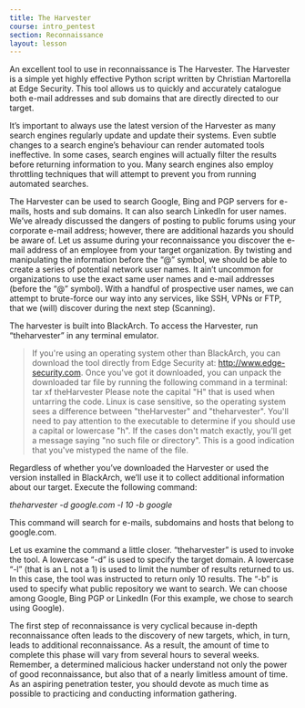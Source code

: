 ```yaml
---
title: The Harvester
course: intro_pentest
section: Reconnaissance
layout: lesson
---
```


An excellent tool to use in reconnaissance is The Harvester. The Harvester is a simple yet highly effective Python script written by Christian Martorella at Edge Security. This tool allows us to quickly and accurately catalogue both e-mail addresses and sub domains that are directly directed to our target.

It’s important to always use the latest version of the Harvester as many search engines regularly update and update their systems. Even subtle changes to a search engine’s behaviour can render automated tools ineffective. In some cases, search engines will actually filter the results before returning information to you. Many search engines also employ throttling techniques that will attempt to prevent you from running automated searches.

The Harvester can be used to search Google, Bing and PGP servers for e-mails, hosts and sub domains. It can also search LinkedIn for user names. We’ve already discussed the dangers of posting to public forums using your corporate e-mail address; however, there are additional hazards you should be aware of. Let us assume during your reconnaissance you discover the e-mail address of an employee from your target organization. By twisting and manipulating the information before the “@” symbol, we should be able to create a series of potential network user names. It ain’t uncommon for organizations to use the exact same user names and e-mail addresses (before the “@” symbol). With a handful of prospective user names, we can attempt to brute-force our way into any services, like SSH, VPNs or FTP, that we (will) discover during the next step (Scanning).

The harvester is built into BlackArch. To access the Harvester, run “theharvester” in any terminal emulator.

> If you're using an operating system other than BlackArch, you can download the tool directly from Edge Security at: http://www.edge-security.com. Once you've got it downloaded, you can unpack the downloaded tar file by running the following command in a terminal: tar xf theHarvester Please note the capital "H" that is used when untarring the code. Linux is case sensitive, so the operating system sees a difference between "theHarvester" and "theharvester". You'll need to pay attention to the executable to determine if you should use a capital or lowercase "h". If the cases don't match exactly, you'll get a message saying "no such file or directory". This is a good indication that you've mistyped the name of the file.

Regardless of whether you’ve downloaded the Harvester or used the version installed in BlackArch, we’ll use it to collect additional information about our target. Execute the following command:

_theharvester -d google.com -l 10 -b google_

This command will search for e-mails, subdomains and hosts that belong to
google.com.

Let us examine the command a little closer. “theharvester” is used to invoke the tool. A lowercase “-d” is used to specify the target domain. A lowercase “-l” (that is an L not a 1) is used to limit the number of results returned to us. In this case, the tool was instructed to return only 10 results. The “-b” is used to specify what public repository we want to search. We can choose among Google, Bing PGP or LinkedIn (For this example, we chose to search using Google).

The first step of reconnaissance is very cyclical because in-depth reconnaissance often leads to the discovery of new targets, which, in turn, leads to additional reconnaissance. As a result, the amount of time to complete this phase will vary from several hours to several weeks. Remember, a determined malicious hacker understand not only the power of good reconnaissance, but also that of a nearly limitless amount of time. As an aspiring penetration tester, you should devote as much time as possible to practicing and conducting information gathering.

